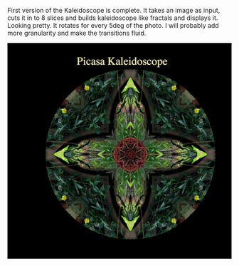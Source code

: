 First version of the Kaleidoscope is complete. It takes an image as input, cuts it in to 8 slices and builds kaleidoscope like fractals and displays it.
Looking pretty. It rotates for every 5deg of the photo. I will probably add more granularity and make the transitions fluid.

![Kaleidoscope Image](../project_images/cover.png?raw=true "Kaleidoscope Image")
